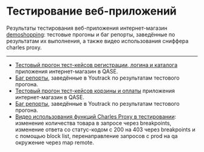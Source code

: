 # Тестирование веб-приложений

Результаты тестирования веб-приложения интернет-магазин [demoshopping](https://demoshopping.ru/): тестовые прогоны и баг репорты, заведённые по результатам их выполнения, а также видео использования сниффера charles proxy.

---

- [Тестовый прогон тест-кейсов регистрации, логина и каталога](https://github.com/Leesmike/web/blob/main/Mikhail%20Li%20-%20TEST%20RUN%20of%20registration%20and%20authorization%2C%20catalog%20test%20suite.pdf) приложения интернет-магазин в QASE.
- [Баг репорты](https://github.com/Leesmike/web/blob/main/Mikhail%20Li%20-%20Bug%20reports%20of%20registration%20and%20authorization%2C%20catalog.csv), заведённые в Youtrack по результатам тестового прогона.
- [Тестовый прогон тест-кейсов корзины и оплаты](https://github.com/Leesmike/web/blob/main/Mikhail%20Li%20-%20TEST%20RUN%20of%20cart%20and%20order%20management%20test%20suite.pdf) приложения интернет-магазин в QASE.
- [Баг репорты](https://github.com/Leesmike/web/blob/main/Mikhail%20Li%20-%20Bug%20reports%20of%20cart%20and%20order%20management.csv), заведённые в Youtrack по результатам тестового прогона.
- [Видео использования функций Charles Proxy в тестировании](https://drive.google.com/file/d/1T7w_W2F_FC5awOdOxyG_G2zmDpFK6upG/view?usp=sharing): изменение количества товара в запросе через breakpoints, изменение ответа со статус-кодом с 200 на 403 через breakpoints и с помощью block list, перенаправление запросов с prod на qa окружение через map remote.
